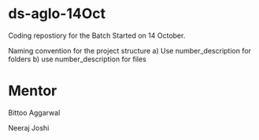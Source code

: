 # ds-aglo-14Oct
Coding repostiory for the Batch Started on 14 October.

Naming convention for the project structure
a) Use number_description for folders
b) use number_description for files

# Mentor
Bittoo Aggarwal

Neeraj Joshi
